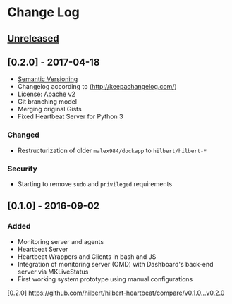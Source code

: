 # Change Log

## [Unreleased]

## [0.2.0] - 2017-04-18
- [Semantic Versioning](http://semver.org/)
- Changelog according to (http://keepachangelog.com/)
- License: Apache v2
- Git branching model
- Merging original Gists 
- Fixed Heartbeat Server for Python 3

### Changed
- Restructurization of older `malex984/dockapp` to `hilbert/hilbert-*`

### Security 
- Starting to remove `sudo` and `privileged` requirements 

## [0.1.0] - 2016-09-02
### Added
- Monitoring server and agents
- Heartbeat Server 
- Heartbeat Wrappers and Clients in bash and JS
- Integration of monitoring server (OMD) with Dashboard's back-end server via MKLiveStatus
- First working system prototype using manual configurations


[Unreleased]:
https://github.com/hilbert/hilbert-heartbeat/compare/v0.2.0...HEAD

[0.2.0]
https://github.com/hilbert/hilbert-heartbeat/compare/v0.1.0...v0.2.0
